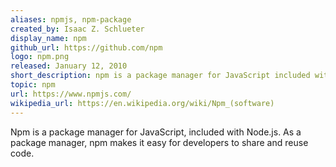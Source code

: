 ```yaml
---
aliases: npmjs, npm-package
created_by: Isaac Z. Schlueter
display_name: npm
github_url: https://github.com/npm
logo: npm.png
released: January 12, 2010
short_description: npm is a package manager for JavaScript included with Node.js.
topic: npm
url: https://www.npmjs.com/
wikipedia_url: https://en.wikipedia.org/wiki/Npm_(software)
---
```

Npm is a package manager for JavaScript, included with Node.js. As a package manager, npm makes it easy for developers to share and reuse code.
